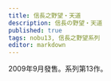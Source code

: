 ```yaml
---
title: 信長之野望・天道
description: 信長の野望・天道
published: true
tags: nobu13, 信長之野望系列
editor: markdown
---
```


2009年9月發售。系列第13作。
